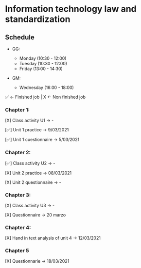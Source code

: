 # Information technology law and standardization


## Schedule
- GG: 

  - Monday    (10:30 - 12:00)
  - Tuesday   (10:30 - 12:00)
  - Friday    (13:00 - 14:30)

- GM:
  - Wednesday (16:00 - 18:00)


✅ <- Finished job | X <- Non finished job


### Chapter 1:

[X] Class activity U1 -> -

[✅] Unit 1 practice -> 9/03/2021

[✅] Unit 1 cuestionnaire -> 5/03/2021


### Chapter 2:

[✅] Class activity U2 -> -

[X] Unit 2 practice -> 08/03/2021

[X] Unit 2 questionnaire -> -

### Chapter 3:

[X] Class activity U3 -> -

[X] Questionnaire -> 20 marzo

### Chapter 4:

[X] Hand in text analysis of unit 4 -> 12/03/2021


### Chapter  5
[X] Questionnarie -> 18/03/2021









